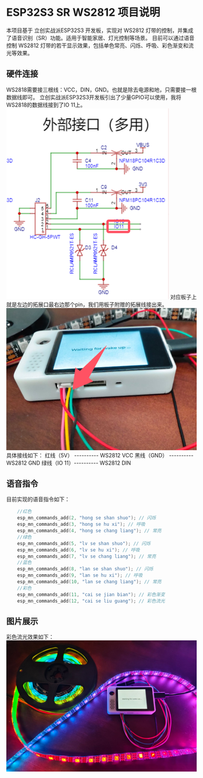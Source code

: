 # ESP32S3 SR WS2812 项目说明

本项目基于 立创实战派ESP32S3 开发板，实现对 WS2812 灯带的控制，并集成了语音识别（SR）功能。适用于智能家居、灯光控制等场景。
目前可以通过语音控制 WS2812 灯带的若干显示效果，包括单色常亮、闪烁、呼吸、彩色渐变和流光等效果。

## 硬件连接

WS2818需要接三根线：VCC，DIN，GND。也就是除去电源和地，只需要接一根数据线即可。
立创实战派ESP32S3开发板引出了少量GPIO可以使用，我将WS2818的数据线接到了IO 11上。
![IO 11](image/image2.png)
对应板子上就是左边的拓展口最右边那个pin，我们用板子附赠的拓展线接出来。
![端口展示](image/image3.png)
具体接线如下：
红线（5V）   ---------- WS2812 VCC
黑线（GND）  ---------- WS2812 GND
绿线（IO 11）---------- WS2812 DIN

## 语音指令

目前实现的语音指令如下：
```c
    //红色
    esp_mn_commands_add(2, "hong se shan shuo"); // 闪烁
    esp_mn_commands_add(3, "hong se hu xi"); // 呼吸
    esp_mn_commands_add(4, "hong se chang liang"); // 常亮
    //绿色
    esp_mn_commands_add(5, "lv se shan shuo"); // 闪烁
    esp_mn_commands_add(6, "lv se hu xi"); // 呼吸
    esp_mn_commands_add(7, "lv se chang liang"); // 常亮
    //蓝色
    esp_mn_commands_add(8, "lan se shan shuo"); // 闪烁
    esp_mn_commands_add(9, "lan se hu xi"); // 呼吸
    esp_mn_commands_add(10, "lan se chang liang"); // 常亮
    //彩色
    esp_mn_commands_add(11, "cai se jian bian"); // 彩色渐变
    esp_mn_commands_add(12, "cai se liu guang"); // 彩色流光
```

## 图片展示

彩色流光效果如下：
![彩色流光效果](image/image1.png)

